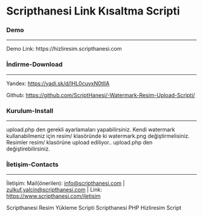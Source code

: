 <h1>Scripthanesi Link Kısaltma Scripti</h1>

<h3>Demo</h3><hr>
Demo Link: https://hizliresim.scripthanesi.com

<h3>İndirme-Download</h3><hr>

Yandex: https://yadi.sk/d/lHL0cuyxN0tlIA

Github: https://github.com/ScriptHanesi/-Watermark-Resim-Upload-Scripti/

<h3>Kurulum-Install</h3><hr>

upload.php den gerekli ayarlamaları yapabilirsiniz.
Kendi watermark kullanabilmeniz için resim/ klasöründe ki watermark.png değiştirmelisiniz.
Resimler resim/ klasörüne upload ediliyor.. upload.php den değiştirebilirsiniz.

<h3>İletişim-Contacts</h3><hr>

İletişim: Mail(önerilen): info@scripthanesi.com | zulkuf.yalcin@scripthanesi.com | Link: https://www.scripthanesi.com/iletisim


Scripthanesi Resim Yükleme Scripti Scripthanesi PHP Hizliresim Script
